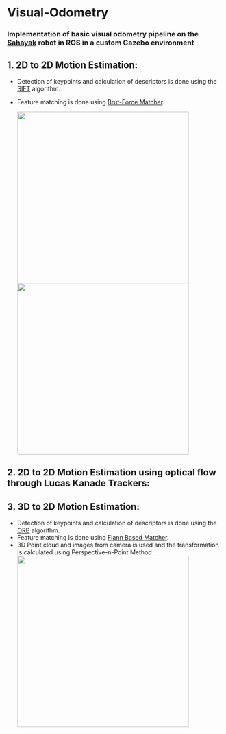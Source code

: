# Visual-Odometry
### Implementation of basic visual odometry pipeline on the [Sahayak](https://www.aidbots.in/#/ ) robot in ROS in a custom Gazebo environment
## 1.  2D to 2D Motion Estimation:
* Detection of keypoints and calculation of descriptors is done using the [SIFT](https://docs.opencv.org/master/da/df5/tutorial_py_sift_intro.html) algorithm.
* Feature matching is done using [Brut-Force Matcher](https://docs.opencv.org/master/da/df5/tutorial_py_sift_intro.html).

  <img src="https://user-images.githubusercontent.com/64685403/124266666-e32c5000-db54-11eb-8b63-aee21882d407.png" width="400">

  <img src="https://user-images.githubusercontent.com/64685403/124284248-6c9a4d00-db6a-11eb-909b-597a79283cae.png" width="400">
  
## 2.  2D to 2D Motion Estimation using optical flow through Lucas Kanade Trackers:

## 3.  3D to 2D Motion Estimation:
* Detection of keypoints and calculation of descriptors is done using the [ORB](https://docs.opencv.org/master/d1/d89/tutorial_py_orb.html) algorithm.
* Feature matching is done using [Flann Based Matcher](https://docs.opencv.org/3.4/d5/d6f/tutorial_feature_flann_matcher.html).
* 3D Point cloud and images from camera is used and the transformation is calculated using Perspective-n-Point Method
  <img src="https://user-images.githubusercontent.com/64685403/124307661-c4927d00-db85-11eb-954a-b16af61d68fe.png" width="400">




 

